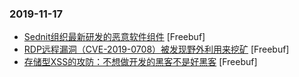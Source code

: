### 2019-11-17

* [Sednit组织最新研发的恶意软件组件](https://www.freebuf.com/articles/network/216434.html) [Freebuf]
* [RDP远程漏洞（CVE-2019-0708）被发现野外利用来挖矿](https://www.freebuf.com/articles/system/218963.html) [Freebuf]
* [存储型XSS的攻防：不想做开发的黑客不是好黑客](https://www.freebuf.com/vuls/217092.html) [Freebuf]
